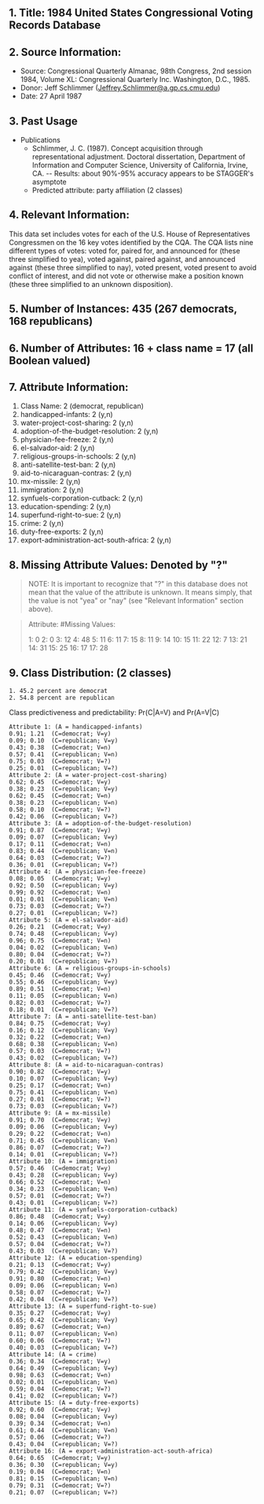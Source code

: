 ## 1. Title: 1984 United States Congressional Voting Records Database

## 2. Source Information:

- Source:  Congressional Quarterly Almanac, 98th Congress, 2nd session 1984, Volume XL: Congressional Quarterly Inc. Washington, D.C., 1985.
- Donor: Jeff Schlimmer (Jeffrey.Schlimmer@a.gp.cs.cmu.edu)
- Date: 27 April 1987

## 3. Past Usage

- Publications
    - Schlimmer, J. C. (1987). Concept acquisition through representational adjustment. Doctoral dissertation, Department of Information and
      Computer Science, University of California, Irvine, CA. -- Results: about 90%-95% accuracy appears to be STAGGER's asymptote
    - Predicted attribute: party affiliation (2 classes)

## 4. Relevant Information:

This data set includes votes for each of the U.S. House of Representatives Congressmen on the 16 key votes identified by the CQA. The CQA
lists nine different types of votes: voted for, paired for, and announced for (these three simplified to yea), voted against, paired
against, and announced against (these three simplified to nay), voted present, voted present to avoid conflict of interest, and did not vote
or otherwise make a position known
(these three simplified to an unknown disposition).

## 5. Number of Instances: 435 (267 democrats, 168 republicans)

## 6. Number of Attributes: 16 + class name = 17 (all Boolean valued)

## 7. Attribute Information:

1. Class Name: 2 (democrat, republican)
2. handicapped-infants: 2 (y,n)
3. water-project-cost-sharing: 2 (y,n)
4. adoption-of-the-budget-resolution: 2 (y,n)
5. physician-fee-freeze: 2 (y,n)
6. el-salvador-aid: 2 (y,n)
7. religious-groups-in-schools: 2 (y,n)
8. anti-satellite-test-ban: 2 (y,n)
9. aid-to-nicaraguan-contras: 2 (y,n)
10. mx-missile: 2 (y,n)
11. immigration: 2 (y,n)
12. synfuels-corporation-cutback: 2 (y,n)
13. education-spending: 2 (y,n)
14. superfund-right-to-sue: 2 (y,n)
15. crime: 2 (y,n)
16. duty-free-exports: 2 (y,n)
17. export-administration-act-south-africa: 2 (y,n)

## 8. Missing Attribute Values: Denoted by "?"

> NOTE: It is important to recognize that "?" in this database does not mean that the value of the attribute is unknown. It means simply, that the value is not "yea" or "nay" (see
"Relevant Information" section above).

> Attribute:  #Missing Values:
>
> 1:  0 2:  0 3:  12 4:  48 5:  11 6:  11 7:  15 8:  11 9:  14 10:  15 11:  22 12:  7 13:  21 14:  31 15:  25 16:  17 17:  28

## 9. Class Distribution: (2 classes)
    1. 45.2 percent are democrat
    2. 54.8 percent are republican

Class predictiveness and predictability: Pr(C|A=V) and Pr(A=V|C)

```
Attribute 1: (A = handicapped-infants)
0.91; 1.21  (C=democrat; V=y)
0.09; 0.10  (C=republican; V=y)
0.43; 0.38  (C=democrat; V=n)
0.57; 0.41  (C=republican; V=n)
0.75; 0.03  (C=democrat; V=?)
0.25; 0.01  (C=republican; V=?)
Attribute 2: (A = water-project-cost-sharing)
0.62; 0.45  (C=democrat; V=y)
0.38; 0.23  (C=republican; V=y)
0.62; 0.45  (C=democrat; V=n)
0.38; 0.23  (C=republican; V=n)
0.58; 0.10  (C=democrat; V=?)
0.42; 0.06  (C=republican; V=?)
Attribute 3: (A = adoption-of-the-budget-resolution)
0.91; 0.87  (C=democrat; V=y)
0.09; 0.07  (C=republican; V=y)
0.17; 0.11  (C=democrat; V=n)
0.83; 0.44  (C=republican; V=n)
0.64; 0.03  (C=democrat; V=?)
0.36; 0.01  (C=republican; V=?)
Attribute 4: (A = physician-fee-freeze)
0.08; 0.05  (C=democrat; V=y)
0.92; 0.50  (C=republican; V=y)
0.99; 0.92  (C=democrat; V=n)
0.01; 0.01  (C=republican; V=n)
0.73; 0.03  (C=democrat; V=?)
0.27; 0.01  (C=republican; V=?)
Attribute 5: (A = el-salvador-aid)
0.26; 0.21  (C=democrat; V=y)
0.74; 0.48  (C=republican; V=y)
0.96; 0.75  (C=democrat; V=n)
0.04; 0.02  (C=republican; V=n)
0.80; 0.04  (C=democrat; V=?)
0.20; 0.01  (C=republican; V=?)
Attribute 6: (A = religious-groups-in-schools)
0.45; 0.46  (C=democrat; V=y)
0.55; 0.46  (C=republican; V=y)
0.89; 0.51  (C=democrat; V=n)
0.11; 0.05  (C=republican; V=n)
0.82; 0.03  (C=democrat; V=?)
0.18; 0.01  (C=republican; V=?)
Attribute 7: (A = anti-satellite-test-ban)
0.84; 0.75  (C=democrat; V=y)
0.16; 0.12  (C=republican; V=y)
0.32; 0.22  (C=democrat; V=n)
0.68; 0.38  (C=republican; V=n)
0.57; 0.03  (C=democrat; V=?)
0.43; 0.02  (C=republican; V=?)
Attribute 8: (A = aid-to-nicaraguan-contras)
0.90; 0.82  (C=democrat; V=y)
0.10; 0.07  (C=republican; V=y)
0.25; 0.17  (C=democrat; V=n)
0.75; 0.41  (C=republican; V=n)
0.27; 0.01  (C=democrat; V=?)
0.73; 0.03  (C=republican; V=?)
Attribute 9: (A = mx-missile)
0.91; 0.70  (C=democrat; V=y)
0.09; 0.06  (C=republican; V=y)
0.29; 0.22  (C=democrat; V=n)
0.71; 0.45  (C=republican; V=n)
0.86; 0.07  (C=democrat; V=?)
0.14; 0.01  (C=republican; V=?)
Attribute 10: (A = immigration)
0.57; 0.46  (C=democrat; V=y)
0.43; 0.28  (C=republican; V=y)
0.66; 0.52  (C=democrat; V=n)
0.34; 0.23  (C=republican; V=n)
0.57; 0.01  (C=democrat; V=?)
0.43; 0.01  (C=republican; V=?)
Attribute 11: (A = synfuels-corporation-cutback)
0.86; 0.48  (C=democrat; V=y)
0.14; 0.06  (C=republican; V=y)
0.48; 0.47  (C=democrat; V=n)
0.52; 0.43  (C=republican; V=n)
0.57; 0.04  (C=democrat; V=?)
0.43; 0.03  (C=republican; V=?)
Attribute 12: (A = education-spending)
0.21; 0.13  (C=democrat; V=y)
0.79; 0.42  (C=republican; V=y)
0.91; 0.80  (C=democrat; V=n)
0.09; 0.06  (C=republican; V=n)
0.58; 0.07  (C=democrat; V=?)
0.42; 0.04  (C=republican; V=?)
Attribute 13: (A = superfund-right-to-sue)
0.35; 0.27  (C=democrat; V=y)
0.65; 0.42  (C=republican; V=y)
0.89; 0.67  (C=democrat; V=n)
0.11; 0.07  (C=republican; V=n)
0.60; 0.06  (C=democrat; V=?)
0.40; 0.03  (C=republican; V=?)
Attribute 14: (A = crime)
0.36; 0.34  (C=democrat; V=y)
0.64; 0.49  (C=republican; V=y)
0.98; 0.63  (C=democrat; V=n)
0.02; 0.01  (C=republican; V=n)
0.59; 0.04  (C=democrat; V=?)
0.41; 0.02  (C=republican; V=?)
Attribute 15: (A = duty-free-exports)
0.92; 0.60  (C=democrat; V=y)
0.08; 0.04  (C=republican; V=y)
0.39; 0.34  (C=democrat; V=n)
0.61; 0.44  (C=republican; V=n)
0.57; 0.06  (C=democrat; V=?)
0.43; 0.04  (C=republican; V=?)
Attribute 16: (A = export-administration-act-south-africa)
0.64; 0.65  (C=democrat; V=y)
0.36; 0.30  (C=republican; V=y)
0.19; 0.04  (C=democrat; V=n)
0.81; 0.15  (C=republican; V=n)
0.79; 0.31  (C=democrat; V=?)
0.21; 0.07  (C=republican; V=?)
```
